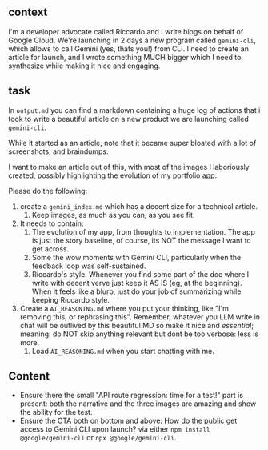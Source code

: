 ## context

I'm a developer advocate called Riccardo and I write blogs on behalf of Google Cloud.
We're launching in 2 days a new program called `gemini-cli`, which allows to call Gemini (yes, thats you!) from CLI.
I need to create an article for launch, and I wrote something MUCH bigger which I need to synthesize while making it nice and engaging.

## task

In `output.md` you can find a markdown containing a huge log of actions that i took to write a beautiful article on a new product we are launching
called  `gemini-cli`.

While it started as an article, note that it became super bloated with a lot of screenshots, and braindumps.

I want to make an article out of this, with most of the images I laboriously created, possibly highlighting the evolution of my portfolio app.

Please do the following:

1. create a `gemini_index.md` which has a decent size for a technical article.
   1. Keep images, as much as you can, as you see fit.
2. It needs to contain:
   1. The evolution of my app, from thoughts to implementation. The app is just the story baseline, of course, its NOT the message I want to get across.
   2. Some the wow moments with Gemini CLI, particularly when the feedback loop was self-sustained.
   3. Riccardo's style. Whenever you find some part of the doc where I write with decent verve just keep it AS IS (eg, at the beginning). When it feels like a blurb, just do your job of summarizing while keeping Riccardo style.
3. Create a `AI_REASONING.md` where you put your thinking, like "I'm removing this, or rephrasing this". Remember, whatever you LLM write in chat will be outlived by this beautiful MD so make it nice and *essential*; meaning: do NOT skip anything relevant but dont be too verbose: less is more.
   1. Load `AI_REASONING.md` when you start chatting with me.

## Content

* Ensure there the small "API route regression: time for a test!" part is present: both the narrative and the three images are amazing and show the ability for the test.
* Ensure the CTA both on bottom and above: How do the public get access to Gemini CLI upon launch?
via either `npm install @google/gemini-cli` or `npx @google/gemini-cli`.
